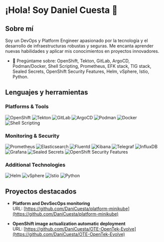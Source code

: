 # ¡Hola! Soy Daniel Cuesta 👋

## Sobre mí

Soy un DevOps y Platform Engineer apasionado por la tecnología y el desarrollo de infraestructuras robustas y seguras. Me encanta aprender nuevas habilidades y aplicar mis conocimientos en proyectos innovadores.

- 💬 Pregúntame sobre: OpenShift, Tekton, GitLab, ArgoCD, Podman/Docker, Shell Scripting, Prometheus, EFK stack, TIG stack, Sealed Secrets, OpenShift Security Features, Helm, vSphere, Istio, Python.

## Lenguajes y herramientas

### Platforms & Tools
![OpenShift](https://img.shields.io/badge/-OpenShift-black?style=flat-square&logo=redhat)
![Tekton](https://img.shields.io/badge/-Tekton-black?style=flat-square&logo=tekton)
![GitLab](https://img.shields.io/badge/-GitLab-black?style=flat-square&logo=gitlab)
![ArgoCD](https://img.shields.io/badge/-ArgoCD-black?style=flat-square&logo=argo)
![Podman](https://img.shields.io/badge/-Podman-black?style=flat-square&logo=podman)
![Docker](https://img.shields.io/badge/-Docker-black?style=flat-square&logo=docker)
![Shell Scripting](https://img.shields.io/badge/-Shell%20Scripting-black?style=flat-square&logo=gnu-bash)

### Monitoring & Security
![Prometheus](https://img.shields.io/badge/-Prometheus-black?style=flat-square&logo=prometheus)
![Elasticsearch](https://img.shields.io/badge/-Elasticsearch-black?style=flat-square&logo=elasticsearch)
![Fluentd](https://img.shields.io/badge/-Fluentd-black?style=flat-square&logo=fluentd)
![Kibana](https://img.shields.io/badge/-Kibana-black?style=flat-square&logo=kibana)
![Telegraf](https://img.shields.io/badge/-Telegraf-black?style=flat-square&logo=telegraf)
![InfluxDB](https://img.shields.io/badge/-InfluxDB-black?style=flat-square&logo=influxdb)
![Grafana](https://img.shields.io/badge/-Grafana-black?style=flat-square&logo=grafana)
![Sealed Secrets](https://img.shields.io/badge/-Sealed%20Secrets-black?style=flat-square)
![OpenShift Security Features](https://img.shields.io/badge/-OpenShift%20Security-black?style=flat-square&logo=redhat)

### Additional Technologies
![Helm](https://img.shields.io/badge/-Helm-black?style=flat-square&logo=helm)
![vSphere](https://img.shields.io/badge/-vSphere-black?style=flat-square&logo=vmware)
![Istio](https://img.shields.io/badge/-Istio-black?style=flat-square&logo=istio)
![Python](https://img.shields.io/badge/-Python-black?style=flat-square&logo=python)

## Proyectos destacados

- **Platform and DevSecOps monitoring**  
  URL: [https://github.com/DaniCuesta/platform-minikube](https://github.com/DaniCuesta/platform-minikube)

- **OpenShift image actualization automatic deployment**  
  URL: [https://github.com/DaniCuesta/OTE-OpenTek-Evolve](https://github.com/DaniCuesta/OTE-OpenTek-Evolve)


